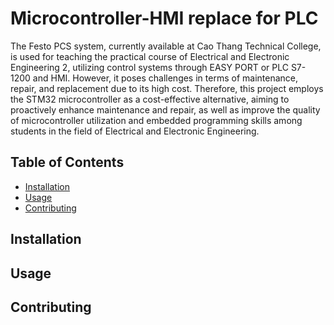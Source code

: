 # Microcontroller-HMI replace for PLC

The Festo PCS system, currently available at Cao Thang Technical College, is used for teaching the practical course of Electrical and Electronic Engineering 2, utilizing control systems through EASY PORT or PLC S7-1200 and HMI. However, it poses challenges in terms of maintenance, repair, and replacement due to its high cost. Therefore, this project employs the STM32 microcontroller as a cost-effective alternative, aiming to proactively enhance maintenance and repair, as well as improve the quality of microcontroller utilization and embedded programming skills among students in the field of Electrical and Electronic Engineering.


## Table of Contents

- [Installation](#installation)
- [Usage](#usage)
- [Contributing](#contributing)

## Installation



## Usage



## Contributing



